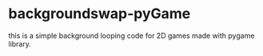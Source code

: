 # backgroundswap-pyGame

this is a simple background looping code for 2D games made with pygame library.
